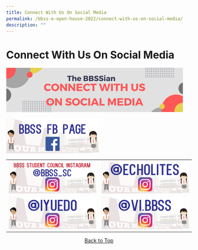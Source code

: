 ```yaml
---
title: Connect With Us On Social Media
permalink: /bbss-e-open-house-2022/connect-with-us-on-social-media/
description: ""
---
```



<a id="top"></a>

# Connect With Us On Social Media

![](/images/Bbss%20e%20open%20house%202022/6_connect%20with%20us%20on%20social%20media.png)


<a href="https://www.facebook.com/BukitBatokSecondarySchool/" target="_blank"><img src="/images/Bbss%20e%20open%20house%202022/bbss-fb.png" style="width:50%;float:center"></a>

|   |   |
|---|---|
| <a href="https://www.instagram.com/bbss_sc/" target="_blank"><img src="/images/Bbss%20e%20open%20house%202022/bbss_sc.png" style="width:100%"></a>  | <a href="https://www.instagram.com/echolites/?hl=en" target="_blank"><img src="/images/Bbss%20e%20open%20house%202022/echolites.png" style="width:100%"></a>    |
| <a href="https://www.instagram.com/iyuedo/?hl=en" target="_blank"><img src="/images/Bbss%20e%20open%20house%202022/iyuedo.png" style="width:100%"></a>   | <a href="https://www.instagram.com/vi.bbss/?hl=en" target="_blank"><img src="/images/Bbss%20e%20open%20house%202022/vibbs.png" style="width:100%"></a>   |


<center><a href="#top">Back to Top</a></center>